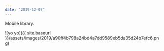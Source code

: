 ```yaml
---
date: "2019-12-07"
---
```


Mobile library.

![yo yo]({{ site.baseurl }}/assets/images/2019/a90ff4b798a24bd4a7dd9589eb5da35d24b7efc6.png)
